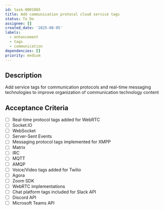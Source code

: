 ```yaml
---
id: task-0001065
title: Add communication protocol cloud service tags
status: To Do
assignee: []
created_date: '2025-08-05'
labels:
  - enhancement
  - tags
  - communication
dependencies: []
priority: medium
---
```


## Description

Add service tags for communication protocols and real-time messaging technologies to improve organization of communication technology content

## Acceptance Criteria

- [ ] Real-time protocol tags added for WebRTC
- [ ] Socket.IO
- [ ] WebSocket
- [ ] Server-Sent Events
- [ ] Messaging protocol tags implemented for XMPP
- [ ] Matrix
- [ ] IRC
- [ ] MQTT
- [ ] AMQP
- [ ] Voice/Video tags added for Twilio
- [ ] Agora
- [ ] Zoom SDK
- [ ] WebRTC implementations
- [ ] Chat platform tags included for Slack API
- [ ] Discord API
- [ ] Microsoft Teams API
